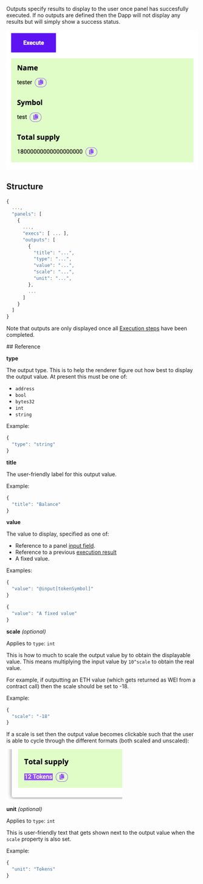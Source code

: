 Outputs specify results to display to the user once panel has succesfully executed. If no outputs are defined then the Dapp will not display any results but will simply show a success status.

![Outputs](../../images/Outputs.png)

## Structure

```js
{
  ...,
  "panels": [
    {
      ...,
      "execs": [ ... ],
      "outputs": [
        {
          "title": "...",
          "type": "...",
          "value": "...",
          "scale": "...",
          "unit": "...",
        },
        ...
      ]
    }
  ]
}
```

Note that outputs are only displayed once all [Execution steps](../Execs) have been completed.

## Reference

**type**

The output type. This is to help the renderer figure out how best to display the output value. At present this must be one of:

* `address`
* `bool`
* `bytes32`
* `int`
* `string`

Example:

```js
{
  "type": "string"
}
```

**title**

The user-friendly label for this output value.

Example:

```js
{
  "title": "Balance"
}
```

**value**

The value to display, specified as one of:

* Reference to a panel [input field](../Inputs).
* Reference to a previous [execution result](../Execs)
* A fixed value.

Examples:

```js
{
  "value": "@input[tokenSymbol]"
}
```

```js
{
  "value": "A fixed value"
}
```

**scale** _(optional)_

Applies to `type`: `int`

This is how to much to scale the output value by to obtain the displayable value. This
means multiplying the input value by `10^scale` to obtain the real value.

For example, if outputting an ETH value (which gets returned as WEI from a contract call)
then the scale should be set to -18.

Example:

```js
{
  "scale": "-18"
}
```

If a scale is set then the output value becomes clickable such that the user is able to
cycle through the different formats (both scaled and unscaled):

![Output value](../../images/OutputValue.png)

**unit** _(optional)_

Applies to `type`: `int`

This is user-friendly text that gets shown next to the output value when the `scale` property is also set.

Example:

```js
{
  "unit": "Tokens"
}
```

